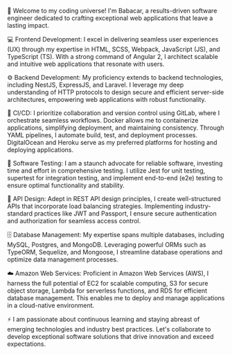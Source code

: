 👋 Welcome to my coding universe! I'm Babacar, a results-driven software engineer dedicated to crafting exceptional web applications that leave a lasting impact.

💻 Frontend Development: I excel in delivering seamless user experiences (UX) through my expertise in HTML, SCSS, Webpack, JavaScript (JS), and TypeScript (TS). With a strong command of Angular 2, I architect scalable and intuitive web applications that resonate with users.

⚙️ Backend Development: My proficiency extends to backend technologies, including NestJS, ExpressJS, and Laravel. I leverage my deep understanding of HTTP protocols to design secure and efficient server-side architectures, empowering web applications with robust functionality.

🚀 CI/CD: I prioritize collaboration and version control using GitLab, where I orchestrate seamless workflows. Docker allows me to containerize applications, simplifying deployment, and maintaining consistency. Through YAML pipelines, I automate build, test, and deployment processes. DigitalOcean and Heroku serve as my preferred platforms for hosting and deploying applications.

🧪 Software Testing: I am a staunch advocate for reliable software, investing time and effort in comprehensive testing. I utilize Jest for unit testing, supertest for integration testing, and implement end-to-end (e2e) testing to ensure optimal functionality and stability.

🔑 API Design: Adept in REST API design principles, I create well-structured APIs that incorporate load balancing strategies. Implementing industry-standard practices like JWT and Passport, I ensure secure authentication and authorization for seamless access control.

🗄️ Database Management: My expertise spans multiple databases, including MySQL, Postgres, and MongoDB. Leveraging powerful ORMs such as TypeORM, Sequelize, and Mongoose, I streamline database operations and optimize data management processes.

☁️ Amazon Web Services: Proficient in Amazon Web Services (AWS), I harness the full potential of EC2 for scalable computing, S3 for secure object storage, Lambda for serverless functions, and RDS for efficient database management. This enables me to deploy and manage applications in a cloud-native environment.

⚡️ I am passionate about continuous learning and staying abreast of emerging technologies and industry best practices. Let's collaborate to develop exceptional software solutions that drive innovation and exceed expectations.
